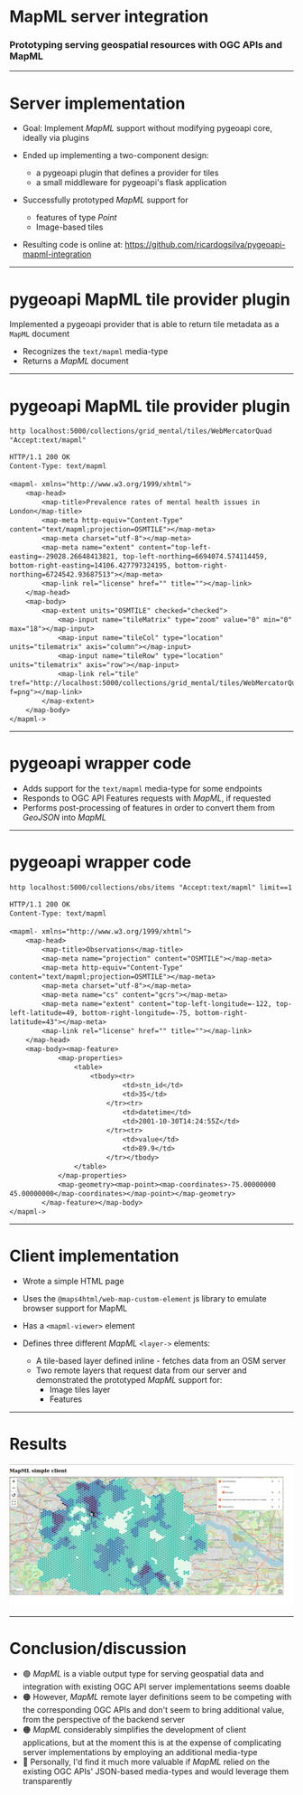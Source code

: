 <!--
theme: base
paginate: true
footer: 'Ricardo Garcia Silva <ricardo.garcia.silva@geobeyond.it> - July 2024'
-->

# MapML server integration

### Prototyping serving geospatial resources with OGC APIs and MapML


---

<!--
footer: ''
-->

# Server implementation

- Goal: Implement _MapML_ support without modifying pygeoapi core, ideally via
  plugins
- Ended up implementing a two-component design:

  - a pygeoapi plugin that defines a provider for tiles
  - a small middleware for pygeoapi's flask application

- Successfully prototyped _MapML_ support for

  - features of type _Point_
  - Image-based tiles

- Resulting code is online at:
  <https://github.com/ricardogsilva/pygeoapi-mapml-integration>


---

# pygeoapi MapML tile provider plugin

Implemented a pygeoapi provider that is able to return tile metadata as a 
`MapML` document

- Recognizes the `text/mapml` media-type
- Returns a _MapML_ document

---

# pygeoapi MapML tile provider plugin

```shell
http localhost:5000/collections/grid_mental/tiles/WebMercatorQuad "Accept:text/mapml"
```

```shell
HTTP/1.1 200 OK
Content-Type: text/mapml

<mapml- xmlns="http://www.w3.org/1999/xhtml">
    <map-head>
        <map-title>Prevalence rates of mental health issues in London</map-title>
        <map-meta http-equiv="Content-Type" content="text/mapml;projection=OSMTILE"></map-meta>
        <map-meta charset="utf-8"></map-meta>
        <map-meta name="extent" content="top-left-easting=-29028.26648413821, top-left-northing=6694074.574114459, bottom-right-easting=14106.427797324195, bottom-right-northing=6724542.93687513"></map-meta>
        <map-link rel="license" href="" title=""></map-link>
    </map-head>
    <map-body>
        <map-extent units="OSMTILE" checked="checked">
            <map-input name="tileMatrix" type="zoom" value="0" min="0" max="18"></map-input>
            <map-input name="tileCol" type="location" units="tilematrix" axis="column"></map-input>
            <map-input name="tileRow" type="location" units="tilematrix" axis="row"></map-input>
            <map-link rel="tile" tref="http://localhost:5000/collections/grid_mental/tiles/WebMercatorQuad/{tileMatrix}/{tileRow}/{tileCol}?f=png"></map-link>
        </map-extent>
    </map-body>
</mapml->
```

---


# pygeoapi wrapper code

- Adds support for the `text/mapml` media-type for some endpoints
- Responds to OGC API Features requests with _MapML_, if requested
- Performs post-processing of features in order to convert them from _GeoJSON_
  into _MapML_


---

# pygeoapi wrapper code

```shell
http localhost:5000/collections/obs/items "Accept:text/mapml" limit==1
```

```shell
HTTP/1.1 200 OK
Content-Type: text/mapml

<mapml- xmlns="http://www.w3.org/1999/xhtml">
    <map-head>
        <map-title>Observations</map-title>
        <map-meta name="projection" content="OSMTILE"></map-meta>
        <map-meta http-equiv="Content-Type" content="text/mapml;projection=OSMTILE"></map-meta>
        <map-meta charset="utf-8"></map-meta>
        <map-meta name="cs" content="gcrs"></map-meta>
        <map-meta name="extent" content="top-left-longitude=-122, top-left-latitude=49, bottom-right-longitude=-75, bottom-right-latitude=43"></map-meta>
        <map-link rel="license" href="" title=""></map-link>
    </map-head>
    <map-body><map-feature>
            <map-properties>
                <table>
                    <tbody><tr>
                            <td>stn_id</td>
                            <td>35</td>
                        </tr><tr>
                            <td>datetime</td>
                            <td>2001-10-30T14:24:55Z</td>
                        </tr><tr>
                            <td>value</td>
                            <td>89.9</td>
                        </tr></tbody>
                </table>
            </map-properties>
            <map-geometry><map-point><map-coordinates>-75.00000000 45.00000000</map-coordinates></map-point></map-geometry>
        </map-feature></map-body>
</mapml->
```

---

# Client implementation

- Wrote a simple HTML page
- Uses the `@maps4html/web-map-custom-element` js library to emulate browser 
  support for MapML
- Has a `<mapml-viewer>` element
- Defines three different _MapML_ `<layer->` elements:

  - A tile-based layer defined inline - fetches data from an OSM server
  - Two remote layers that request data from our server and demonstrated the
  prototyped _MapML_ support for:
      - Image tiles layer 
      - Features


---

# Results

![](images/client1.png)

---

# Conclusion/discussion

- 🟢 _MapML_ is a viable output type for serving geospatial data and integration 
  with existing OGC API server implementations seems doable
- 🟠 However, _MapML_ remote layer definitions seem to be competing with the 
  corresponding OGC APIs and don't seem to bring additional value, from
  the perspective of the backend server
- 🟠 _MapML_ considerably simplifies the development of client applications, but
  at the moment this is at the expense of complicating server implementations
  by employing an additional media-type
- 🔵 Personally, I'd find it much more valuable if _MapML_ relied on the existing 
  OGC APIs' JSON-based media-types and would leverage them transparently